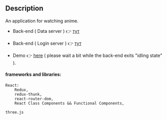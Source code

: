 
## Description
An application for watching anime.

- Back-end ( Data server ) 👉 [тут]( https://github.com/DavidSulava/Demo_Anime_React_Back_End )
- Back-end ( Login server ) 👉 [тут]( https://github.com/DavidSulava/LoginServer )

- Demo 👉 [here]( https://davidsulava.github.io/Demo_Anime_React_Front_End/) ( please wait a bit while the back-end exits "idling state" ).

#### frameworks and libraries:
```
React:
    Redux,
    redux-thunk,
    react-router-dom,
    React Class Components && Functional Components,

three.js

```



